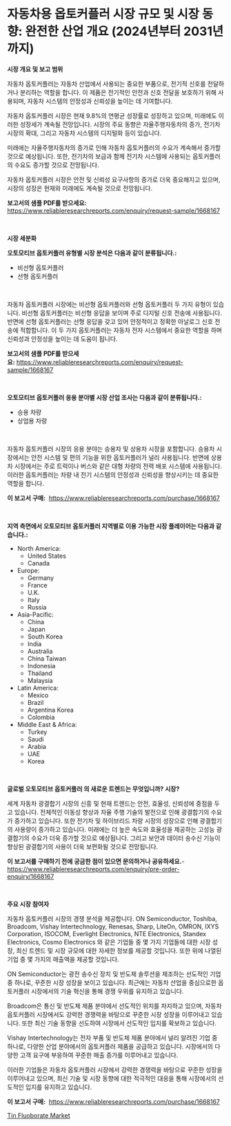<p><h1>자동차용 옵토커플러 시장 규모 및 시장 동향: 완전한 산업 개요 (2024년부터 2031년까지)</h1></p><p><strong>시장 개요 및 보고 범위</strong></p>
<p><p>자동차 옵토커플러는 자동차 산업에서 사용되는 중요한 부품으로, 전기적 신호를 전달하거나 분리하는 역할을 합니다. 이 제품은 전기적인 안전과 신호 전달을 보호하기 위해 사용되며, 자동차 시스템의 안정성과 신뢰성을 높이는 데 기여합니다. </p><p>자동차 옵토커플러 시장은 현재 9.8%의 연평균 성장률로 성장하고 있으며, 미래에도 이러한 성장세가 계속될 전망입니다. 시장의 주요 동향은 자율주행자동차의 증가, 전기차 시장의 확대, 그리고 자동차 시스템의 디지털화 등이 있습니다. </p><p>미래에는 자율주행자동차의 증가로 인해 자동차 옵토커플러의 수요가 계속해서 증가할 것으로 예상됩니다. 또한, 전기차의 보급과 함께 전기차 시스템에 사용되는 옵토커플러의 수요도 증가할 것으로 전망됩니다. </p><p>자동차 옵토커플러 시장은 안전 및 신뢰성 요구사항의 증가로 더욱 중요해지고 있으며, 시장의 성장은 현재와 미래에도 계속될 것으로 전망됩니다.</p></p>
<p><strong>보고서의 샘플 PDF를 받으세요:</strong> <a href="https://www.reliableresearchreports.com/enquiry/request-sample/1668167">https://www.reliableresearchreports.com/enquiry/request-sample/1668167</a></p>
<p>&nbsp;</p>
<p><strong>시장 세분화</strong></p>
<p><strong>오토모티브 옵토커플러 유형별 시장 분석은 다음과 같이 분류됩니다.:</strong></p>
<p><ul><li>비선형 옵토커플러</li><li>선형 옵토커플러</li></ul></p>
<p>&nbsp;</p>
<p><p>자동차 옵토커플러 시장에는 비선형 옵토커플러와 선형 옵토커플러 두 가지 유형이 있습니다. 비선형 옵토커플러는 비선형 응답을 보이며 주로 디지털 신호 전송에 사용됩니다. 반면에 선형 옵토커플러는 선형 응답을 갖고 있어 안정적이고 정확한 아날로그 신호 전송에 적합합니다. 이 두 가지 옵토커플러는 자동차 전자 시스템에서 중요한 역할을 하며 신뢰성과 안정성을 높이는 데 도움이 됩니다.</p></p>
<p><strong>보고서의 샘플 PDF를 받으세요:</strong>&nbsp;<a href="https://www.reliableresearchreports.com/enquiry/request-sample/1668167">https://www.reliableresearchreports.com/enquiry/request-sample/1668167</a></p>
<p>&nbsp;</p>
<p><strong> 오토모티브 옵토커플러 응용 분야별 시장 산업 조사는 다음과 같이 분류됩니다.:</strong></p>
<p><ul><li>승용 차량</li><li>상업용 차량</li></ul></p>
<p>&nbsp;</p>
<p><p>자동차 옵토커플러 시장의 응용 분야는 승용차 및 상용차 시장을 포함합니다. 승용차 시장에서는 안전 시스템 및 편의 기능을 위한 옵토커플러가 널리 사용됩니다. 반면에 상용차 시장에서는 주로 트럭이나 버스와 같은 대형 차량의 전력 배포 시스템에 사용됩니다. 이러한 옵토커플러는 차량 내 전기 시스템의 안정성과 신뢰성을 향상시키는 데 중요한 역할을 합니다.</p></p>
<p><strong>이 보고서 구매:</strong>&nbsp; <a href="https://www.reliableresearchreports.com/purchase/1668167">https://www.reliableresearchreports.com/purchase/1668167</a></p>
<p>&nbsp;</p>
<p><strong>지역 측면에서 오토모티브 옵토커플러 지역별로 이용 가능한 시장 플레이어는 다음과 같습니다.:</strong></p>
<p><ul>
    <li>
        North America:
        <ul>
            <li>United States</li>
            <li>Canada</li>
        </ul>
    </li>
    <li>
        Europe:
        <ul>
            <li>Germany</li>
            <li>France</li>
            <li>U.K.</li>
            <li>Italy</li>
            <li>Russia</li>
        </ul>
    </li>
    <li>
        Asia-Pacific:
        <ul>
            <li>China</li>
            <li>Japan</li>
            <li>South Korea</li>
            <li>India</li>
            <li>Australia</li>
            <li>China Taiwan</li>
            <li>Indonesia</li>
            <li>Thailand</li>
            <li>Malaysia</li>
        </ul>
    </li>
    <li>
        Latin America:
        <ul>
            <li>Mexico</li>
            <li>Brazil</li>
            <li>Argentina Korea</li>
            <li>Colombia</li>
        </ul>
    </li>
    <li>
        Middle East & Africa:
        <ul>
            <li>Turkey</li>
            <li>Saudi</li>
            <li>Arabia</li>
            <li>UAE</li>
            <li>Korea</li>
        </ul>
    </li>
    </ul></p>
<p>&nbsp;</p>
<p><strong>글로벌 오토모티브 옵토커플러 의 새로운 트렌드는 무엇입니까? 시장?</strong></p>
<p><p>세계 자동차 광결합기 시장의 신흥 및 현재 트렌드는 안전, 효율성, 신뢰성에 중점을 두고 있습니다. 전체적인 이동성 향상과 자율 주행 기술의 발전으로 인해 광결합기의 수요가 증가하고 있습니다. 또한 전기차 및 하이브리드 차량 시장의 성장으로 인해 광결합기의 사용량이 증가하고 있습니다. 미래에는 더 높은 속도와 효율성을 제공하는 고성능 광결합기의 수요가 더욱 증가할 것으로 예상됩니다. 그리고 보안과 데이터 송수신 기능이 향상된 광결합기의 사용이 더욱 보편화될 것으로 전망됩니다.</p></p>
<p><strong>이 보고서를 구매하기 전에 궁금한 점이 있으면 문의하거나 공유하세요.</strong>- <a href="https://www.reliableresearchreports.com/enquiry/pre-order-enquiry/1668167">https://www.reliableresearchreports.com/enquiry/pre-order-enquiry/1668167</a></p>
<p>&nbsp;</p>
<p><strong>주요 시장 참여자</strong></p>
<p><p>자동차 옵토커플러 시장의 경쟁 분석을 제공합니다. ON Semiconductor, Toshiba, Broadcom, Vishay Intertechnology, Renesas, Sharp, LiteOn, OMRON, IXYS Corporation, ISOCOM, Everlight Electronics, NTE Electronics, Standex Electronics, Cosmo Electronics 와 같은 기업들 중 몇 가지 기업들에 대한 시장 성장, 최신 트렌드 및 시장 규모에 대한 자세한 정보를 제공할 것입니다. 또한 위에 나열된 기업 중 몇 가지의 매출액을 제공할 것입니다.</p><p>ON Semiconductor는 광전 송수신 장치 및 반도체 솔루션을 제조하는 선도적인 기업 중 하나로, 꾸준한 시장 성장을 보이고 있습니다. 최근에는 자동차 산업을 중심으로한 옵토커플러 시장에서의 기술 혁신을 통해 경쟁 우위를 유지하고 있습니다.</p><p>Broadcom은 통신 및 반도체 제품 분야에서 선도적인 위치를 차지하고 있으며, 자동차 옵토커플러 시장에서도 강력한 경쟁력을 바탕으로 꾸준한 시장 성장을 이루어내고 있습니다. 또한 최신 기술 동향을 선도하여 시장에서 선도적인 입지를 확보하고 있습니다.</p><p>Vishay Intertechnology는 전자 부품 및 반도체 제품 분야에서 널리 알려진 기업 중 하나로, 다양한 산업 분야에서의 옵토커플러 제품을 공급하고 있습니다. 시장에서의 다양한 고객 요구에 부응하여 꾸준한 매출 증가를 이루어내고 있습니다. </p><p>이러한 기업들은 자동차 옵토커플러 시장에서 강력한 경쟁력을 바탕으로 꾸준한 성장을 이루어내고 있으며, 최신 기술 및 시장 동향에 대한 적극적인 대응을 통해 시장에서의 선도적인 입지를 유지하고 있습니다.</p></p>
<p><strong>이 보고서 구매:</strong>&nbsp;&nbsp;<a href="https://www.reliableresearchreports.com/purchase/1668167">https://www.reliableresearchreports.com/purchase/1668167</a></p>
<p><p><a href="https://nifty-kite-d51.notion.site/Tin-Fluoborate-Market-Size-and-Growth-Market-Segmentation-Regional-and-Country-Breakdowns-and-Mar-df968c16490d4ea7a7ff45145659d311">Tin Fluoborate Market</a></p></p>
